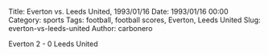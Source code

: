 Title: Everton vs. Leeds United, 1993/01/16
Date: 1993/01/16 00:00
Category: sports
Tags: football, football scores, Everton, Leeds United
Slug: everton-vs-leeds-united
Author: carbonero


Everton 2 - 0 Leeds United

